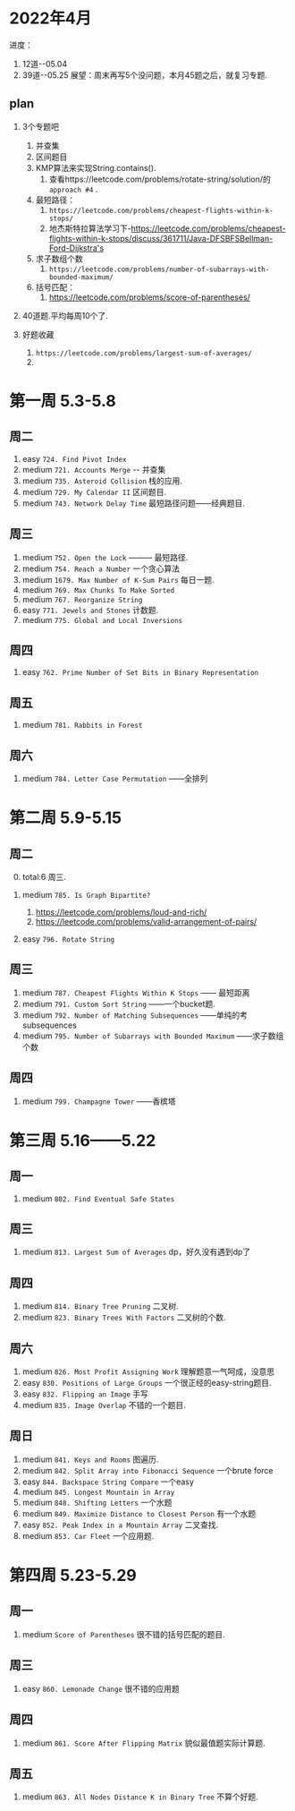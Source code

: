 # 2022年4月

进度：

1. 12道--05.04
2. 39道--05.25 展望：周末再写5个没问题，本月45题之后，就复习专题.

## plan

1. 3个专题吧
    1. 并查集
    2. 区间题目
    3. KMP算法来实现String.contains().
        1. 查看https://leetcode.com/problems/rotate-string/solution/的 `approach #4` .
    4. 最短路径：
        1. `https://leetcode.com/problems/cheapest-flights-within-k-stops/`
        2. 地杰斯特拉算法学习下-https://leetcode.com/problems/cheapest-flights-within-k-stops/discuss/361711/Java-DFSBFSBellman-Ford-Dijkstra's
    5. 求子数组个数
        1. `https://leetcode.com/problems/number-of-subarrays-with-bounded-maximum/`
    6. 括号匹配：
        1. https://leetcode.com/problems/score-of-parentheses/
2. 40道题.平均每周10个了.

3. 好题收藏
    1. `https://leetcode.com/problems/largest-sum-of-averages/`
    2.

# 第一周 5.3-5.8

## 周二

1. easy `724. Find Pivot Index`
2. medium `721. Accounts Merge` -- 并查集
3. medium `735. Asteroid Collision` 栈的应用.
4. medium `729. My Calendar II`  区间题目.
5. medium `743. Network Delay Time` 最短路径问题——经典题目.

## 周三

1. medium `752. Open the Lock`  ——— 最短路径.
2. medium `754. Reach a Number` 一个贪心算法
3. medium `1679. Max Number of K-Sum Pairs` 每日一题.
4. medium `769. Max Chunks To Make Sorted`
5. medium `767. Reorganize String`
6. easy   `771. Jewels and Stones` 计数题.
7. medium `775. Global and Local Inversions`

## 周四

1. easy `762. Prime Number of Set Bits in Binary Representation`

## 周五

1. medium `781. Rabbits in Forest`

## 周六

1. medium `784. Letter Case Permutation` ——全排列

# 第二周 5.9-5.15

## 周二

0. total:6 周三.

1. medium `785. Is Graph Bipartite?`
    1. https://leetcode.com/problems/loud-and-rich/
    2. https://leetcode.com/problems/valid-arrangement-of-pairs/
2. easy `796. Rotate String`

## 周三

1. medium `787. Cheapest Flights Within K Stops` —— 最短距离
2. medium `791. Custom Sort String` ——一个bucket题.
3. medium `792. Number of Matching Subsequences` ——单纯的考subsequences
4. medium `795. Number of Subarrays with Bounded Maximum` ——求子数组个数

## 周四

1. medium `799. Champagne Tower` ——香槟塔

# 第三周 5.16——5.22

## 周一

1. medium `802. Find Eventual Safe States`

## 周三

1. medium `813. Largest Sum of Averages`  dp，好久没有遇到dp了

## 周四

1. medium `814. Binary Tree Pruning`  二叉树.
2. medium `823. Binary Trees With Factors` 二叉树的个数.

## 周六

1. medium `826. Most Profit Assigning Work` 理解题意一气呵成，没意思
2. easy   `830. Positions of Large Groups` 一个很正经的easy-string题目.
3. easy   `832. Flipping an Image`  手写
4. medium `835. Image Overlap` 不错的一个题目.

## 周日

1. medium `841. Keys and Rooms` 图遍历.
2. medium `842. Split Array into Fibonacci Sequence` 一个brute force
3. easy `844. Backspace String Compare` 一个easy
4. medium `845. Longest Mountain in Array`
5. medium `848. Shifting Letters` 一个水题
6. medium `849. Maximize Distance to Closest Person` 有一个水题
7. easy `852. Peak Index in a Mountain Array` 二叉查找.
8. medium `853. Car Fleet` 一个应用题.

# 第四周 5.23-5.29

## 周一

1. medium `Score of Parentheses` 很不错的括号匹配的题目.

## 周三

1. easy `860. Lemonade Change` 很不错的应用题

## 周四

1. medium `861. Score After Flipping Matrix` 貌似最值题实际计算题.

## 周五

1. medium `863. All Nodes Distance K in Binary Tree` 不算个好题.